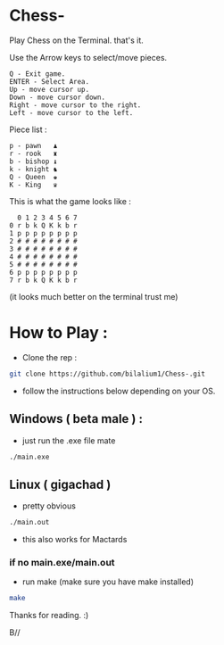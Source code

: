 # Chess-
Play Chess on the Terminal. that's it.

Use the Arrow keys to select/move pieces.
```
Q - Exit game.
ENTER - Select Area.
Up - move cursor up.
Down - move cursor down.
Right - move cursor to the right.
Left - move cursor to the left.
```
Piece list : 
```
p - pawn   ♟
r - rook   ♜
b - bishop ♝
k - knight ♞
Q - Queen  ♚
K - King   ♛
```
This is what the game looks like : 

```
  0 1 2 3 4 5 6 7
0 r b k Q K k b r 
1 p p p p p p p p 
2 # # # # # # # #
3 # # # # # # # #
4 # # # # # # # #
5 # # # # # # # #
6 p p p p p p p p 
7 r b k Q K k b r
```
(it looks much better on the terminal trust me)

# How to Play :
- Clone the rep :
```bash
git clone https://github.com/bilalium1/Chess-.git
```
- follow the instructions below depending on your OS.
## Windows ( beta male ) : 
- just run the .exe file mate
```bash
./main.exe
```
## Linux ( gigachad )
- pretty obvious
```bash
./main.out
```
- this also works for Mactards

 ### if no main.exe/main.out
 - run make (make sure you have make installed)
```bash
make
```

Thanks for reading. :)

B//
